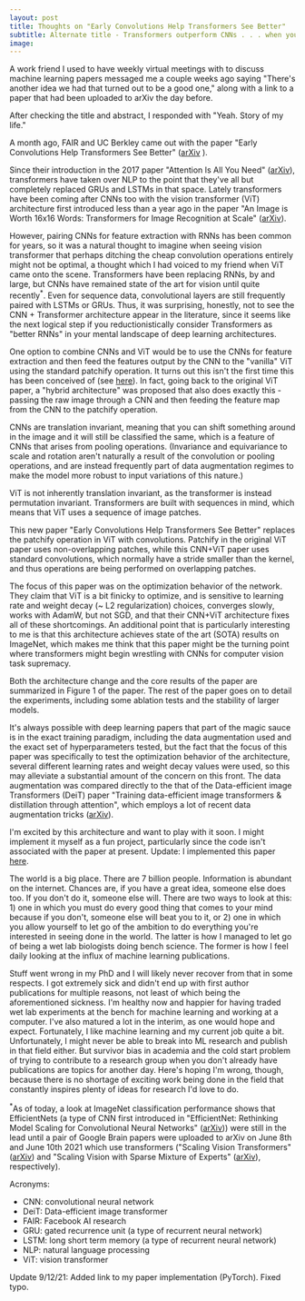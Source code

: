 ```yaml
---
layout: post
title: Thoughts on "Early Convolutions Help Transformers See Better"
subtitle: Alternate title - Transformers outperform CNNs . . . when you add convolutions to them 
image:
---
```


A work friend I used to have weekly virtual meetings with to discuss machine learning papers messaged me a couple weeks ago saying "There's another idea we had that turned out to be a good one," along with a link to a paper that had been uploaded to arXiv the day before.

After checking the title and abstract, I responded with "Yeah. Story of my life."

A month ago, FAIR and UC Berkley came out with the paper "Early Convolutions Help Transformers See Better" ([arXiv](https://arxiv.org/abs/2106.14881) ). 

Since their introduction in the 2017 paper "Attention Is All You Need" ([arXiv](https://arxiv.org/abs/1706.03762)), transformers have taken over NLP to the point that they've all but completely replaced GRUs and LSTMs in that space. Lately transformers have been coming after CNNs too with the vision transformer (ViT) architecture first introduced less than a year ago in the paper "An Image is Worth 16x16 Words: Transformers for Image Recognition at Scale" ([arXiv](https://arxiv.org/abs/2010.11929)).

However, pairing CNNs for feature extraction with RNNs has been common for years, so it was a natural thought to imagine when seeing vision transformer that perhaps ditching the cheap convolution operations entirely might not be optimal, a thought which I had voiced to my friend when ViT came onto the scene. Transformers have been replacing RNNs, by and large, but CNNs have remained state of the art for vision until quite recently<sup>*</sup>. Even for sequence data, convolutional layers are still frequently paired with LSTMs or GRUs. Thus, it was surprising, honestly, not to see the CNN + Transformer architecture appear in the literature, since it seems like the next logical step if you reductionistically consider Transformers as "better RNNs" in your mental landscape of deep learning architectures.

One option to combine CNNs and ViT would be to use the CNNs for feature extraction and then feed the features output by the CNN to the "vanilla" ViT using the standard patchify operation. It turns out this isn't the first time this has been conceived of (see [here](https://openreview.net/forum?id=M1VznPOV5jV)). In fact, going back to the original ViT paper, a "hybrid architecture" was proposed that also does exactly this - passing the raw image through a CNN and then feeding the feature map from the CNN to the patchify operation.

CNNs are translation invariant, meaning that you can shift something around in the image and it will still be classified the same, which is a feature of CNNs that arises from pooling operations. (Invariance and equivariance to scale and rotation aren't naturally a result of the convolution or pooling operations, and are instead frequently part of data augmentation regimes to make the model more robust to input variations of this nature.) 

ViT is not inherently translation invariant, as the transformer is instead permutation invariant. Transformers are built with sequences in mind, which means that ViT uses a sequence of image patches.

This new paper "Early Convolutions Help Transformers See Better" replaces the patchify operation in ViT with convolutions. Patchify in the original ViT paper uses non-overlapping patches, while this CNN+ViT paper uses standard convolutions, which normally have a stride smaller than the kernel, and thus operations are being performed on overlapping patches.

The focus of this paper was on the optimization behavior of the network. They claim that ViT is a bit finicky to optimize, and is sensitive to learning rate and weight decay (~ L2 regularization) choices, converges slowly, works with AdamW, but not SGD, and that their CNN+ViT architecture fixes all of these shortcomings. An additional point that is particularly interesting to me is that this architecture achieves state of the art (SOTA) results on ImageNet, which makes me think that this paper might be the turning point where transformers might begin wrestling with CNNs for computer vision task supremacy.

Both the architecture change and the core results of the paper are summarized in Figure 1 of the paper. The rest of the paper goes on to detail the experiments, including some ablation tests and the stability of larger models.

It's always possible with deep learning papers that part of the magic sauce is in the exact training paradigm, including the data augmentation used and the exact set of hyperparameters tested, but the fact that the focus of this paper was specifically to test the optimization behavior of the architecture, several different learning rates and weight decay values were used, so this may alleviate a substantial amount of the concern on this front. The data augmentation was compared directly to the that of the Data-efficient image Transformers (DeiT) paper "Training data-efficient image transformers & distillation through attention", which employs a lot of recent data augmentation tricks ([arXiv](https://arxiv.org/abs/2012.12877)).

I'm excited by this architecture and want to play with it soon. I might implement it myself as a fun project, particularly since the code isn't associated with the paper at present. Update: I implemented this paper [here](https://github.com/Jack-Etheredge/early_convolutions_vit_pytorch). 

The world is a big place. There are 7 billion people. Information is abundant on the internet. Chances are, if you have a great idea, someone else does too. If you don't do it, someone else will. There are two ways to look at this: 1) one in which you must do every good thing that comes to your mind because if you don't, someone else will beat you to it, or 2) one in which you allow yourself to let go of the ambition to do everything you're interested in seeing done in the world. The latter is how I managed to let go of being a wet lab biologists doing bench science. The former is how I feel daily looking at the influx of machine learning publications.

Stuff went wrong in my PhD and I will likely never recover from that in some respects. I got extremely sick and didn't end up with first author publications for multiple reasons, not least of which being the aforementioned sickness. I'm healthy now and happier for having traded wet lab experiments at the bench for machine learning and working at a computer. I've also matured a lot in the interim, as one would hope and expect. Fortunately, I like machine learning and my current job quite a bit. Unfortunately, I might never be able to break into ML research and publish in that field either. But survivor bias in academia and the cold start problem of trying to contribute to a research group when you don't already have publications are topics for another day. Here's hoping I'm wrong, though, because there is no shortage of exciting work being done in the field that constantly inspires plenty of ideas for research I'd love to do.

<sup>*</sup>As of today, a look at ImageNet classification performance shows that EfficientNets (a type of CNN first introduced in "EfficientNet: Rethinking Model Scaling for Convolutional Neural Networks" ([arXiv](https://arxiv.org/abs/1905.11946v5))) were still in the lead until a pair of Google Brain papers were uploaded to arXiv on June 8th and June 10th 2021 which use transformers ("Scaling Vision Transformers" ([arXiv](https://arxiv.org/abs/2106.04560v1)) and "Scaling Vision with Sparse Mixture of Experts" ([arXiv](https://arxiv.org/abs/2106.05974v1)), respectively).

Acronyms:
- CNN: convolutional neural network
- DeiT: Data-efficient image transformer
- FAIR: Facebook AI research
- GRU: gated recurrence unit (a type of recurrent neural network)
- LSTM: long short term memory (a type of recurrent neural network)
- NLP: natural language processing
- ViT: vision transformer

Update 9/12/21: Added link to my paper implementation (PyTorch). Fixed typo.